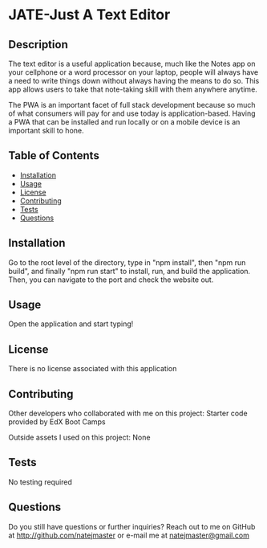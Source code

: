 # JATE-Just A Text Editor
     
## Description
The text editor  is a useful application because, much like the Notes app on your cellphone or a word processor on your laptop, people will always have a need to write things down without always having the means to do so. This app allows users to take that note-taking skill with them anywhere anytime.

The PWA is an important facet of full stack development because so much of what consumers will pay for and use today is application-based. Having a PWA that can be installed and run locally or on a mobile device is an important skill to hone.
    
## Table of Contents
- [Installation](#installation)
- [Usage](#usage)
- [License](#license)
- [Contributing](#contributing)
- [Tests](#tests)
- [Questions](#questions)

## Installation
Go to the root level of the directory, type in "npm install", then "npm run build", and finally "npm run start" to install, run, and build the application. Then, you can navigate to the port and check the website out.

## Usage
Open the application and start typing!

## License
There is no license associated with this application
    
## Contributing
Other developers who collaborated with me on this project: Starter code provided by EdX Boot Camps

Outside assets I used on this project: None
    
## Tests
No testing required
    
## Questions
Do you still have questions or further inquiries? Reach out to me on GitHub at http://github.com/natejmaster or e-mail me at natejmaster@gmail.com
